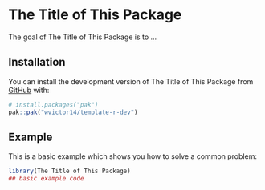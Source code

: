 
# The Title of This Package

<!-- badges: start -->
<!-- badges: end -->

The goal of The Title of This Package is to ...

## Installation

You can install the development version of The Title of This Package from [GitHub](https://github.com/) with:

``` r
# install.packages("pak")
pak::pak("wvictor14/template-r-dev")
```

## Example

This is a basic example which shows you how to solve a common problem:

``` r
library(The Title of This Package)
## basic example code
```

